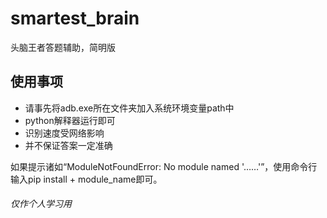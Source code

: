# smartest_brain
头脑王者答题辅助，简明版
## 使用事项
+ 请事先将adb.exe所在文件夹加入系统环境变量path中
+ python解释器运行即可
+ 识别速度受网络影响
+ 并不保证答案一定准确

如果提示诸如“ModuleNotFoundError: No module named '……'”，使用命令行输入pip install + module_name即可。

###### 仅作个人学习用
